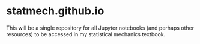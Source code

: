 # statmech.github.io

This will be a single repository for all Jupyter notebooks (and perhaps other 
resources) to be accessed in my statistical mechanics textbook.
